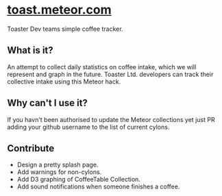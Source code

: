 # [toast.meteor.com](http://toast.meteor.com)

Toaster Dev teams simple coffee tracker.

## What is it?

An attempt to collect daily statistics on coffee intake, which we will represent and graph in the future. Toaster Ltd. developers can track their collective intake using this Meteor hack.

## Why can't I use it?

If you havn't been authorised to update the Meteor collections yet just PR adding your github username to the list of current cylons.

## Contribute

* Design a pretty splash page.
* Add warnings for non-cylons.
* Add D3 graphing of CoffeeTable Collection.
* Add sound notifications when someone finishes a coffee.
